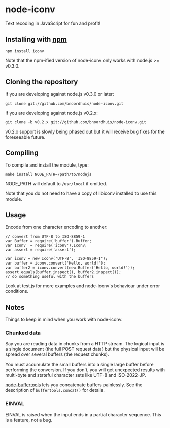 # node-iconv

Text recoding in JavaScript for fun and profit!

## Installing with [npm](http://npmjs.org/)

	npm install iconv

Note that the npm-ified version of node-iconv only
works with node.js >= v0.3.0.

## Cloning the repository

If you are developing against node.js v0.3.0 or later:

	git clone git://github.com/bnoordhuis/node-iconv.git

If you are developing against node.js v0.2.x:

	git clone -b v0.2.x git://github.com/bnoordhuis/node-iconv.git

v0.2.x support is slowly being phased out but it will receive bug fixes
for the foreseeable future.

## Compiling

To compile and install the module, type:

	make install NODE_PATH=/path/to/nodejs

NODE_PATH will default to `/usr/local` if omitted.

Note that you do not need to have a copy of libiconv installed to use this module.

## Usage

Encode from one character encoding to another:

	// convert from UTF-8 to ISO-8859-1
	var Buffer = require('buffer').Buffer;
	var Iconv  = require('iconv').Iconv;
	var assert = require('assert');
	
	var iconv = new Iconv('UTF-8', 'ISO-8859-1');
	var buffer = iconv.convert('Hello, world!');
	var buffer2 = iconv.convert(new Buffer('Hello, world!'));
	assert.equals(buffer.inspect(), buffer2.inspect());
	// do something useful with the buffers

Look at test.js for more examples and node-iconv's behaviour under error conditions.

## Notes

Things to keep in mind when you work with node-iconv.

### Chunked data

Say you are reading data in chunks from a HTTP stream. The logical input is a single document (the full POST request data) but the physical input will be spread over several buffers (the request chunks).

You must accumulate the small buffers into a single large buffer before performing the conversion. If you don't, you will get unexpected results with multi-byte and stateful character sets like UTF-8 and ISO-2022-JP.

[node-buffertools](http://github.com/bnoordhuis/node-buffertools) lets you concatenate buffers painlessly. See the description of `buffertools.concat()` for details.

### EINVAL

EINVAL is raised when the input ends in a partial character sequence. This is a feature,
not a bug.

